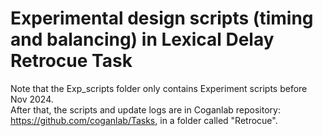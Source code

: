 # Experimental design scripts (timing and balancing) in Lexical Delay Retrocue Task

Note that the Exp_scripts folder only contains Experiment scripts before Nov 2024.  
After that, the scripts and update logs are in Coganlab repository: https://github.com/coganlab/Tasks, in a folder called "Retrocue".  